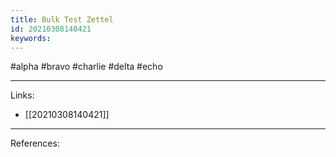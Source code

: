 ```yaml
---
title: Bulk Test Zettel
id: 20210308140421
keywords:
---
```

#alpha #bravo #charlie #delta #echo

---
Links:

- [[20210308140421]]

---
References:
